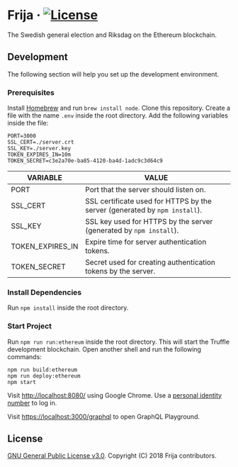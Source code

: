 # Frija &middot; [![License](https://img.shields.io/github/license/robshape/frija.svg)](./LICENSE)
The Swedish general election and Riksdag on the Ethereum blockchain.

## Development
The following section will help you set up the development environment.

### Prerequisites
Install [Homebrew](https://brew.sh/) and run `brew install node`. Clone this repository. Create a file with the name `.env` inside the root directory. Add the following variables inside the file:
```
PORT=3000
SSL_CERT=./server.crt
SSL_KEY=./server.key
TOKEN_EXPIRES_IN=10m
TOKEN_SECRET=c3e2a70e-ba85-4120-ba4d-1adc9c3d64c9
```

|VARIABLE|VALUE|
|--------|-----|
|PORT|Port that the server should listen on.|
|SSL_CERT|SSL certificate used for HTTPS by the server (generated by `npm install`).|
|SSL_KEY|SSL key used for HTTPS by the server (generated by `npm install`).|
|TOKEN_EXPIRES_IN|Expire time for server authentication tokens.|
|TOKEN_SECRET|Secret used for creating authentication tokens by the server.|

### Install Dependencies
Run `npm install` inside the root directory.

### Start Project
Run `npm run run:ethereum` inside the root directory. This will start the Truffle development blockchain. Open another shell and run the following commands:
```shell
npm run build:ethereum
npm run deploy:ethereum
npm start
```

Visit [http://localhost:8080/](http://localhost:8080/) using Google Chrome. Use a [personal identity number](./docs/CREDENTIALS.md) to log in.

Visit [https://localhost:3000/graphql](https://localhost:3000/graphql) to open GraphQL Playground.

## License
[GNU General Public License v3.0](./LICENSE). Copyright (C) 2018 Frija contributors.
